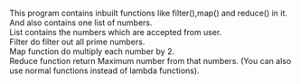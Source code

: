 This program contains inbuilt functions like 
filter(),map() and reduce() in it. 
And also contains one list of numbers.  
List contains the numbers which are accepted from user.  
Filter do filter out all prime numbers.  
Map function do multiply each number by 2.  
Reduce function return Maximum number from that numbers.  (You  can  also  use  normal  functions  instead  of lambda  functions). 
